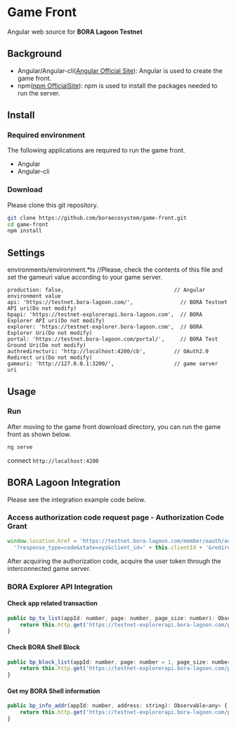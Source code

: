 # Game Front
Angular web source for **BORA Lagoon Testnet**

## Background
- Angular/Angular-cli([Angular Official Site](https://angular.io/)): Angular is used to create the game front.
- npm([npm OfficialSite](https://www.npmjs.com/)): npm is used to install the packages needed to run the server.


## Install
### Required environment
The following applications are required to run the game front.
- Angular
- Angular-cli
### Download
Please clone this git repository.
```bash
git clone https://github.com/boraecosystem/game-front.git
cd game-front
npm install
```

## Settings
environments/environment.*ts //Please, check the contents of this file and set the gameuri value according to your game server.
```
production: false,                                   // Angular environment value
api: 'https://testnet.bora-lagoon.com/',               // BORA Testnet API uri(Do not modify)
bpapi: 'https://testnet-explorerapi.bora-lagoon.com',  // BORA Explorer API uri(Do not modify)
explorer: 'https://testnet-explorer.bora-lagoon.com',  // BORA Explorer Uri(Do not modify)
portal: 'https://testnet.bora-lagoon.com/portal/',     // BORA Test Ground Uri(Do not modify)
authredirecturi: 'http://localhost:4200/cb',         // OAuth2.0 Redirect uri(Do not modify)
gameuri: 'http://127.0.0.1:3200/',                   // game server uri
```


## Usage

### Run
After moving to the game front download directory, you can run the game front as shown below.
```bash
ng serve
```
connect `http://localhost:4200`


## **BORA Lagoon** Integration
Please see the integration example code below.

### Access authorization code request page - Authorization Code Grant
```javascript
window.location.href = 'https://testnet.bora-lagoon.com/member/oauth/authorize' +
  '?response_type=code&state=xyz&client_id=' + this.clientId + '&redirect_uri=' + this.redirectUri;
```
After acquiring the authorization code, acquire the user token through the interconnected game server.

### BORA Explorer API Integration
#### Check app related transaction
```javascript
public bp_tx_list(appId: number, page: number, page_size: number): Observable<any> {
    return this.http.get('https://testnet-explorerapi.bora-lagoon.com/points/' + appId + '/txs?page=' + page + '&pageSize=' + page_size).map(res => res);
}
```

#### Check BORA Shell Block
```javascript
public bp_block_list(appId: number, page: number = 1, page_size: number = 20): Observable<any> {
    return this.http.get('https://testnet-explorerapi.bora-lagoon.com/points/' + appId + '/blocks?page=' + page + '&pageSize=' + page_size).map(res => res);
}
```

#### Get my BORA Shell information
```javascript
public bp_info_addr(appId: number, address: string): Observable<any> {
    return this.http.get('https://testnet-explorerapi.bora-lagoon.com/points/' + appId + '/addresses/' + address).map(res => res);
}
```

